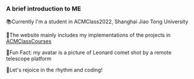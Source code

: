 ### A brief introduction to ME

📚Currently I'm a student in ACMClass2022, Shanghai Jiao Tong University

🌊The website mainly includes my implementations of the projects in [ACMClassCourses](https://github.com/ACMClassCourse-2022)

🔭Fun Fact: my avatar is a picture of Leonard comet shot by a remote telescope platform

👋Let's rejoice in the rhythm and coding!
